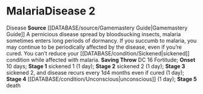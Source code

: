 ﻿---
id: '5'
level: '2'
name: Malaria
onset: 10 days
rarity: Common
rus_type_level: null
saving_throw: DC 16 Fortitude
school: null
source: '[[DATABASE/source/Gamemastery Guide|Gamemastery Guide]]'
stage: 'Stage 1: sickened 1 (1 day)Stage 2: sickened 2 (1 day)Stage 3: sickened 2,
  and disease recurs every 1d4 months even if cured (1 day)Stage 4: unconscious (1
  day)Stage 5: death'
trait:
- '[[DATABASE/trait/Disease|Disease]]'
type: Disease

---
# Malaria<span class="item-type">Disease 2</span>

<span class="item-trait">Disease</span>
**Source** [[DATABASE/source/Gamemastery Guide|Gamemastery Guide]]
A pernicious disease spread by bloodsucking insects, malaria sometimes enters long periods of dormancy. If you succumb to malaria, you may continue to be periodically affected by the disease, even if you’re cured. You can’t reduce your [[DATABASE/condition/Sickened|sickened]] condition while affected with malaria.
**Saving Throw** DC 16 Fortitude; **Onset** 10 days; **Stage 1** sickened 1 (1 day); **Stage 2** sickened 2 (1 day); **Stage 3** sickened 2, and disease recurs every 1d4 months even if cured (1 day); **Stage 4** [[DATABASE/condition/Unconscious|unconscious]] (1 day); **Stage 5** death